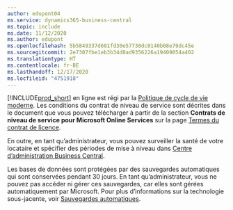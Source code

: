 ```yaml
---
author: edupont04
ms.service: dynamics365-business-central
ms.topic: include
ms.date: 11/12/2020
ms.author: edupont
ms.openlocfilehash: 5b5849337d601fd30e57730dc0140b08e79dc45e
ms.sourcegitcommit: 2e7307fbe1eb3b34d0ad9356226a19409054a402
ms.translationtype: HT
ms.contentlocale: fr-BE
ms.lasthandoff: 12/17/2020
ms.locfileid: "4751918"
---
```

[!INCLUDE[prod_short](prod_short.md)] en ligne est régi par la [Politique de cycle de vie moderne](https://support.microsoft.com/help/30881/modern-lifecycle-policy). Les conditions du contrat de niveau de service sont décrites dans le document que vous pouvez télécharger à partir de la section **Contrats de niveau de service pour Microsoft Online Services** sur la page [Termes du contrat de licence](https://www.microsoft.com/licensing/product-licensing/products).  

En outre, en tant qu’administrateur, vous pouvez surveiller la santé de votre locataire et spécifier des périodes de mise à niveau dans [Centre d’administration Business Central](/dynamics365/business-central/dev-itpro/administration/tenant-admin-center).  

Les bases de données sont protégées par des sauvegardes automatiques qui sont conservées pendant 30 jours. En tant qu’administrateur, vous ne pouvez pas accéder ni gérer ces sauvegardes, car elles sont gérées automatiquement par Microsoft. Pour plus d’informations sur la technologie sous-jacente, voir [Sauvegardes automatiques](/azure/sql-database/sql-database-automated-backups).  
